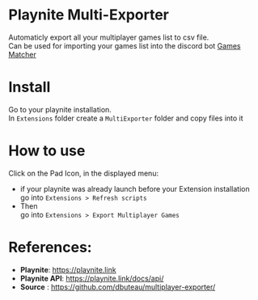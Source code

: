 # Playnite Multi-Exporter

Automaticly export all your multiplayer games list to csv file.  
Can be used for importing your games list into the discord bot [Games Matcher](https://github.com/dbuteau/games-matcher)  

# Install
Go to your playnite installation.  
In `Extensions` folder create a `MultiExporter` folder and copy files into it  

# How to use
Click on the Pad Icon, in the displayed menu:  
* if your playnite was already launch before your Extension installation  
go into `Extensions > Refresh scripts`
* Then  
go into `Extensions > Export Multiplayer Games`

# References:
- **Playnite**: https://playnite.link
- **Playnite API**: https://playnite.link/docs/api/
- **Source** : https://github.com/dbuteau/multiplayer-exporter/
